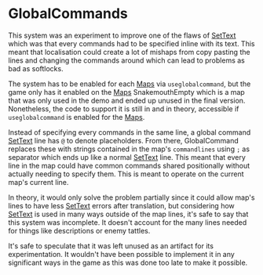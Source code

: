 # GlobalCommands

This system was an experiment to improve one of the flaws of [SetText](../SetText.md) which was that every commands had to be specified inline with its text. This meant that localisation could create a lot of mishaps from copy pasting the lines and changing the commands around which can lead to problems as bad as softlocks.

The system has to be enabled for each [Maps](../../Enums%20and%20IDs/Maps.md) via `useglobalcommand`, but the game only has it enabled on the [Maps](../../Enums%20and%20IDs/Maps.md) SnakemouthEmpty which is a map that was only used in the demo and ended up unused in the final version. Nonetheless, the code to support it is still in and in theory, accessible if `useglobalcommand` is enabled for the [Maps](../../Enums%20and%20IDs/Maps.md).

Instead of specifying every commands in the same line, a global command [SetText](../SetText.md) line has `@` to denote placeholders. From there, GlobalCommand replaces these with strings contained in the map's `commandlines` using `;` as separator which ends up like a normal [SetText](../SetText.md) line. This meant that every line in the map could have common commands shared positionally without actually needing to specify them. This is meant to operate on the current map's current line.

In theory, it would only solve the problem partially since it could allow map's lines to have less [SetText](../SetText.md) errors after translation, but considering how [SetText](../SetText.md) is used in many ways outside of the map lines, it's safe to say that this system was incomplete. It doesn't account for the many lines needed for things like descriptions or enemy tattles.

It's safe to speculate that it was left unused as an artifact for its experimentation. It wouldn't have been possible to implement it in any significant ways in the game as this was done too late to make it possible.
